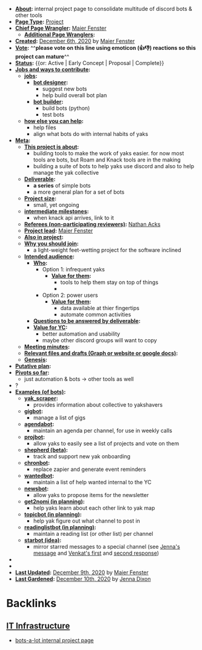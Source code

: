 - **[About](<About.md>):** internal project page to consolidate multitude of discord bots & other tools
- **[Page Type](<Page Type.md>):** [Project](<Project.md>)
- **[Chief Page Wrangler](<Chief Page Wrangler.md>):** [Maier Fenster](<Maier Fenster.md>)
    - **[Additional Page Wranglers](<Additional Page Wranglers.md>):** 
- **[Created](<Created.md>):** [December 6th, 2020](<December 6th, 2020.md>) by [Maier Fenster](<Maier Fenster.md>)
- **[Vote](<Vote.md>):** ^^**please vote on this line using emoticon (👍👎) reactions so this project can mature**^^
- **[Status](<Status.md>):** {{or: Active | Early Concept | Proposal | Complete}}
- **[Jobs and ways to contribute](<Jobs and ways to contribute.md>):**
    - **[jobs](<jobs.md>):**
        - **[bot designer](<bot designer.md>):**
            - suggest new bots
            - help build overall bot plan
        - **[bot builder](<bot builder.md>):**
            - build bots (python)
            - test bots
    - **[how else you can help](<how else you can help.md>):**
        - help files
        - align what bots do with internal habits of yaks
- **[Meta](<Meta.md>):**
    - **[This project is about](<This project is about.md>):**
        - building tools to make the work of yaks easier. for now most tools are bots, but Roam and Knack tools are in the making
        - building a suite of bots to help yaks use discord and also to help manage the yak collective
    - **[Deliverable](<Deliverable.md>):**
        - **a series** of simple bots
        - a more general plan for a set of bots
    - **[Project size](<Project size.md>):**
        - small, yet ongoing
    - **[intermediate milestones](<intermediate milestones.md>):**
        - when knack api arrives, link to it
    - **[Referees (non-participating reviewers)](<Referees (non-participating reviewers).md>):** [Nathan Acks](<Nathan Acks.md>)
    - **[Project lead](<Project lead.md>):** [Maier Fenster](<Maier Fenster.md>)
    - **[Also in project](<Also in project.md>):** 
    - **[Why you should join](<Why you should join.md>):**
        - a light-weight feet-wetting project for the software inclined
    - **[Intended audience](<Intended audience.md>):**
        - **[Who](<Who.md>):**
            - Option 1: infrequent yaks
                - **[Value for them](<Value for them.md>):**
                    - tools to help them stay on top of things
                    - 
            - Option 2: power users
                - **[Value for them](<Value for them.md>):**
                    - data available at thier fingertips
                    - automate common activities
        - **[Questions to be answered by deliverable](<Questions to be answered by deliverable.md>):**
        - **[Value for YC](<Value for YC.md>):**
            - better automation and usability
            - maybe other discord groups will want to copy
    - **[Meeting minutes](<Meeting minutes.md>):**
    - **[Relevant files and drafts (Graph or website or google docs)](<Relevant files and drafts (Graph or website or google docs).md>):**
    - **[Genesis](<Genesis.md>):**
- **[Putative plan](<Putative plan.md>):**
- **[Pivots so far](<Pivots so far.md>):**
    - just automation & bots -> other tools as well
- ?
- **[Examples (of bots)](<Examples (of bots).md>):**
    - **[yak_scraper](<yak_scraper.md>):**
        - provides information about collective to yakshavers
    - **[gigbot](<gigbot.md>):**
        - manage a list of gigs
    - **[agendabot](<agendabot.md>):**
        - maintain an agenda per channel, for use in weekly calls
    - **[projbot](<projbot.md>):**
        - allow yaks to easily see a list of projects and vote on them 
    - **[shepherd (beta)](<shepherd (beta).md>):**
        - track and support new yak onboarding
    - **[chronbot](<chronbot.md>):**
        - replace zapier and generate event reminders
    - **[wantedbot](<wantedbot.md>):**
        - maintain a list of help wanted internal to the YC
    - **[newsbot](<newsbot.md>):**
        - allow yaks to propose items for the newsletter
    - **[get2nomi (in planning)](<get2nomi (in planning).md>):**
        - help yaks learn about each other  link to yak map
    - **[topicbot (in planning)](<topicbot (in planning).md>):**
        - help yak figure out what channel to post in
    - **[readinglistbot (in planning)](<readinglistbot (in planning).md>):**
        - maintain a reading list (or other list) per channel
    - **[starbot (idea)](<starbot (idea).md>):**
        - mirror starred messages to a special channel (see [Jenna's message](https://discordapp.com/channels/692111190851059762/705512721847681035/785859125422587954) and [Venkat's first](https://discordapp.com/channels/692111190851059762/705512721847681035/785957836915081300) and [second response](https://discordapp.com/channels/692111190851059762/705512721847681035/785957870084030494))
- 
- 
- **[Last Updated](<Last Updated.md>):** [December 9th, 2020](<December 9th, 2020.md>) by [Maier Fenster](<Maier Fenster.md>)
- **[Last Gardened](<Last Gardened.md>):** [December 10th, 2020](<December 10th, 2020.md>) by [Jenna Dixon](<Jenna Dixon.md>)

# Backlinks
## [IT Infrastructure](<IT Infrastructure.md>)
- [bots-a-lot internal project page](<bots-a-lot internal project page.md>)

